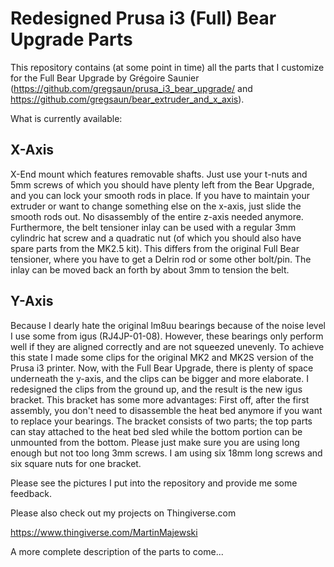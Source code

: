 # Redesigned Prusa i3 (Full) Bear Upgrade Parts

This repository contains (at some point in time) all the parts that I customize for the Full Bear Upgrade by Grégoire Saunier (https://github.com/gregsaun/prusa_i3_bear_upgrade/ and https://github.com/gregsaun/bear_extruder_and_x_axis).


What is currently available:

## X-Axis ##
X-End mount which features removable shafts. Just use your t-nuts and 5mm screws of which you should have plenty left from the Bear Upgrade, and you can lock your smooth rods in place. If you have to maintain your extruder or want to change something else on the x-axis, just slide the smooth rods out. No disassembly of the entire z-axis needed anymore. Furthermore, the belt tensioner inlay can be used with a regular 3mm cylindric hat screw and a quadratic nut (of which you should also have spare parts from the MK2.5 kit). This differs from the original Full Bear tensioner, where you have to get a Delrin rod or some other bolt/pin. The inlay can be moved back an forth by about 3mm to tension the belt.


## Y-Axis ##
Because I dearly hate the original lm8uu bearings because of the noise level I use some from igus (RJ4JP-01-08). However, these bearings only perform well if they are aligned correctly and are not squeezed unevenly.
To achieve this state I made some clips for the original MK2 and MK2S version of the Prusa i3 printer. Now, with the Full Bear Upgrade, there is plenty of space underneath the y-axis, and the clips can be bigger and more elaborate.
I redesigned the clips from the ground up, and the result is the new igus bracket. This bracket has some more advantages: First off, after the first assembly, you don't need to disassemble the heat bed anymore if you want to replace your bearings. The bracket consists of two parts; the top parts can stay attached to the heat bed sled while the bottom portion can be unmounted from the bottom.
Please just make sure you are using long enough but not too long 3mm screws. I am using six 18mm long screws and six square nuts for one bracket.


Please see the pictures I put into the repository and provide me some feedback.

Please also check out my projects on Thingiverse.com

https://www.thingiverse.com/MartinMajewski

A more complete description of the parts to come...
